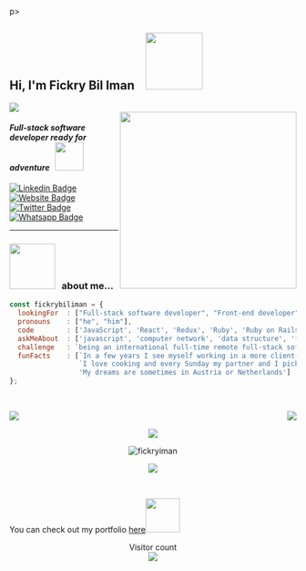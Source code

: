 p> <h2> Hi, I'm Fickry Bil Iman &nbsp;&nbsp; <img src="https://media.giphy.com/media/wcC8VA7quA6G9pA8Iy/giphy.gif" width="100"></h2>


<img align="center" src="https://github.com/fickryiman/fickryiman/blob/main/banner.png">

<br>

<img align='right' src="https://media.giphy.com/media/SWoSkN6DxTszqIKEqv/giphy.gif" width="310">
<h4><em>Full-stack software developer ready for adventure</em> &nbsp; <img src="https://media.giphy.com/media/XGma2iRIHTKkwqRkFl/giphy.gif" width="50"></h4>

[![Linkedin Badge](https://img.shields.io/badge/LinkedIn-0077B5?style=for-the-badge&logo=linkedin&logoColor=white&link=https://www.linkedin.com/in/fickry-bil-iman/)](https://www.linkedin.com/in/fickry-bil-iman/)
[![Website Badge](https://img.shields.io/badge/website-000000?style=for-the-badge&logo=About.me&logoColor=white&link=https://fickrybiliman.com/)](https://fickrybiliman.com/)
[![Twitter Badge](https://img.shields.io/badge/Facebook-1877F2?style=for-the-badge&logo=facebook&logoColor=white&link=https://www.facebook.com/fickry.bil.iman/)](https://www.facebook.com/fickry.bil.iman/)
[![Whatsapp Badge](https://img.shields.io/badge/WhatsApp-25D366?style=for-the-badge&logo=whatsapp&logoColor=white&link=https://wa.me/6285305670089)](https://wa.me/6285305670089)

<hr>

### <img src="https://media.giphy.com/media/v1.Y2lkPTc5MGI3NjExNzUzYWQ2NDlkMDhjMjRkMDg0OTlmNjczMTQzYzIyMmIyMmU2NjEzZiZjdD1n/dwAVMCg9ICd4XG94MM/giphy.gif" width="80"> &nbsp; about me...  

```javascript
const fickrybiliman = {
  lookingFor  : ["Full-stack software developer", "Front-end developer", "Back-end developer"],
  pronouns    : ["he", "him"],
  code        : ['JavaScript', 'React', 'Redux', 'Ruby', 'Ruby on Rails', 'HTML/CSS', 'PostgreSQL', 'MongoDB'],
  askMeAbout  : ['javascript', 'computer network', 'data structure', 'food recipes', 'music', 'sport'],
  challenge   : `being an international full-time remote full-stack software developer`,
  funFacts    : [`In a few years I see myself working in a more client-facing role with the company`, 
                 `I love cooking and every Sunday my partner and I pick a new recipe to prepare together`,
                 'My dreams are sometimes in Austria or Netherlands']
};
```
<br>


<!-- ![Fickry's GitHub stats](https://github-readme-stats.vercel.app/api?username=fickryiman&count_private=true&show_icons=true&theme=dracula) -->
<p align="center">
  <img align="left" src="https://github-readme-stats.vercel.app/api?username=fickryiman&count_private=true&show_icons=true&theme=dracula" />
  <img align="right" src="https://github-readme-stats.vercel.app/api/top-langs/?username=fickryiman&layout=compact&theme=dracula" />
  <p></p>
</p>

<br>

<p align="center">
  <img align="center" src="http://github-readme-streak-stats.herokuapp.com?user=fickryiman&theme=dracula" />
</p>

<!-- ![Top Langs](https://github-readme-stats.vercel.app/api/top-langs/?username=fickryiman&layout=compact&theme=dracula) -->
<p align="center">
  <img align="center" src="https://github-profile-trophy.vercel.app/?username=fickryiman&theme=dracula" alt="fickryiman" /></a> 
</p>

<!-- ![GitHub Game of Life](https://github4life.herokuapp.com/fickryiman.gif?z=6) -->

<p align="center">
  <img align="center" src="https://github4life.herokuapp.com/fickryiman.gif?z=6" />
</p>

<br>

<p>You can check out my portfolio <a href="https://fickrybiliman.com">here</a><img src="https://media.giphy.com/media/cKPse5DZaptID3YAMK/giphy.gif" width="60"></p>

<p align="center"> 
  Visitor count<br>
  <img src="https://profile-counter.glitch.me/fickryiman/count.svg" />
</p>

<!--
**fickryiman/fickryiman** is a ✨ _special_ ✨ repository because its `README.md` (this file) appears on your GitHub profile.

Here are some ideas to get you started:

- 🔭 I’m currently working on ...
- 🌱 I’m currently learning ...
- 👯 I’m looking to collaborate on ...
- 🤔 I’m looking for help with ...
- 💬 Ask me about ...
- 📫 How to reach me: ...
- 😄 Pronouns: ...
- ⚡ Fun fact: ...
-->


